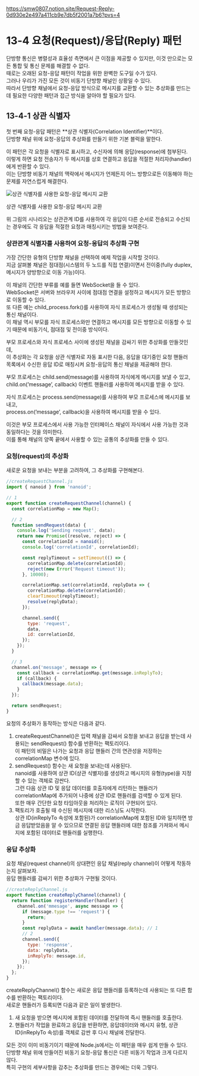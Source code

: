 https://smw0807.notion.site/Request-Reply-0d930e2e497a411cb9e7db5f2001a7b6?pvs=4

# 13-4 요청(Request)/응답(Reply) 패턴

단방향 통신은 병렬성과 효율성 측면에서 큰 이점을 제공할 수 있지만, 이것 만으로는 모든 통합 및 통신 문제를 해결할 수 없다.  
때로는 오래된 요청-응답 패턴이 작업을 위한 완벽한 도구일 수가 있다.  
그러나 우리가 가진 모든 것이 비동기 단방향 채널인 상황일 수 있다.  
따라서 단방향 채널에서 요청-응답 방식으로 메시지를 교환할 수 있는 추상화를 만드는데 필요한 다양한 패턴과 접근 방식을 알아야 할 필요가 있다.

## 13-4-1 상관 식별자

첫 번째 요청-응답 패턴은 **상관 식별자(Correlation Identifier)**이다.  
단방향 채널 위에 요청-응답의 추상화를 만들기 위한 기본 블럭을 말한다.

이 패턴은 각 요청을 식별자로 표시하고, 수신자에 의해 응답(response)에 첨부된다.  
이렇게 하면 요청 전송자가 두 메시지를 상호 연결하고 응답을 적절한 처리자(handler)에게 반환할 수 있다.  
이는 단방향 비동기 채널의 맥락에서 메시지가 언제든지 어느 방향으로든 이동해야 하는 문제를 자연스럽게 해결한다.

![상관 식별자를 사용한 요청-응답 메시지 교환](https://prod-files-secure.s3.us-west-2.amazonaws.com/bc261f43-de91-483d-8946-ac5a65106576/7e813547-0b97-44ef-99fb-d06ea9e2d3fb/Untitled.png)

상관 식별자를 사용한 요청-응답 메시지 교환

위 그림의 시나리오는 상관관계 ID를 사용하여 각 응답이 다른 순서로 전송되고 수신되는 경우에도 각 응답을 적절한 요청과 매칭시키는 방법을 보여준다.

### 상관관계 식별자를 사용하여 요청-응답의 추상화 구현

가장 간단한 유형의 단방향 채널을 선택하여 예제 작업을 시작할 것이다.  
지금 살펴볼 채널은 점대점(시스템의 두 노드를 직접 연결)이면서 전이중(fully duplex, 메시지가 양방향으로 이동 가능)이다.

이 채널의 간단한 부류를 예를 들면 WebSocket을 들 수 있다.  
WebSocket은 서버와 브라우저 사이에 점대점 연결을 설정하고 메시지가 모든 방향으로 이동할 수 있다.  
또 다른 예는 child_process.fork()를 사용하여 자식 프로세스가 생성될 때 생성되는 통신 채널이다.  
이 채널 역시 부모를 자식 프로세스와만 연결하고 메시지를 모든 방향으로 이동할 수 있기 때문에 비동기식, 점대점 및 전이중 방식이다.

부모 프로세스와 자식 프로세스 사이에 생성된 채널을 감싸기 위한 추상화를 만들것인데,  
이 추상화는 각 요청을 상관 식별자로 자동 표시한 다음, 응답을 대기중인 요청 핸들러 목록에서 수신한 응답 ID로 매칭시켜 요청-응답의 통신 채널을 제공해야 한다.

부모 프로세스는 child.send(message)를 사용하여 자식에게 메시지를 보낼 수 있고,  
child.on(’message’, callback) 이벤트 핸들러를 사용하여 메시지를 받을 수 있다.

자식 프로세스는 process.send(message)를 사용하여 부모 프로세스에 메시지를 보내고,  
process.on(’message’, callback)을 사용하여 메시지를 받을 수 있다.

이것은 부모 프로세스에서 사용 가능한 인터페이스 채널이 자식에서 사용 가능한 것과 동일하다는 것을 의미한다.  
이를 통해 채널의 양쪽 끝에서 사용할 수 있는 공통의 추상화를 만들 수 있다.

### 요청(request)의 추상화

새로운 요청을 보내는 부분을 고려하여, 그 추상화를 구현해본다.

```jsx
//createRequestChannel.js
import { nanoid } from 'nanoid';

// 1
export function createRequestChannel(channel) {
  const correlationMap = new Map();

  // 2
  function sendRequest(data) {
    console.log('Sending request', data);
    return new Promise((resolve, reject) => {
      const correlationId = nanoid();
      console.log('correlationId', correlationId);

      const replyTimeout = setTimeout(() => {
        correlationMap.delete(correlationId);
        reject(new Error('Request timeout'));
      }, 10000);

      correlationMap.set(correlationId, replyData => {
        correlationMap.delete(correlationId);
        clearTimeout(replyTimeout);
        resolve(replyData);
      });

      channel.send({
        type: 'request',
        data,
        id: correlationId,
      });
    });
  }

  // 3
  channel.on('message', message => {
    const callback = correlationMap.get(message.inReplyTo);
    if (callback) {
      callback(message.data);
    }
  });

  return sendRequest;
}
```

요청의 추상화가 동작하는 방식은 다음과 같다.

1. createRequestChannel()은 입력 채널을 감싸서 요청을 보내고 응답을 받는데 사용되는 sendRequest() 함수를 반환하는 팩토리이다.  
   이 패턴의 비밀은 나가는 요청과 응답 핸들러 간의 연관성을 저장하는 correlationMap 변수에 있다.
2. sendRequest() 함수는 새 요청을 보내는데 사용된다.  
   nanoid를 사용하여 상관 ID(상관 식별자)를 생성하고 메시지의 유형(type)을 지정할 수 있는 객체로 감싼다.  
   그런 다음 상관 ID 및 응답 데이터를 호출자에게 리턴하는 핸들러가 correlationMap에 추가되어 나중에 상관 ID로 핸들러를 검색할 수 있게 된다.  
   또한 매우 간단한 요청 타임아웃을 처리하는 로직이 구현되어 있다.
3. 팩토리가 호출될 때 수신된 메시지에 대한 리스닝도 시작한다.  
   상관 ID(inReplyTo 속성에 포함된)가 correlationMap에 포함된 ID와 일치하면 방금 응답받았음을 알 수 있으므로 연결된 응답 핸들러에 대한 참조를 가져와서 메시지에 포함된 데이터로 핸들러를 실행한다.

### 응답 추상화

요청 채널(request channel)의 상대편인 응답 채널(reply channel)이 어떻게 작동하는지 살펴보자.  
응답 핸들러를 감싸기 위한 추상화가 구현될 것이다.

```jsx
//createReplyChannel.js
export function createReplyChannel(channel) {
  return function registerHandler(handler) {
    channel.on('mmesage', async message => {
      if (message.type !== 'request') {
        return;
      }
      const replyData = await handler(message.data); // 1
      // 2
      channel.send({
        type: 'response',
        data: replyData,
        inReplyTo: message.id,
      });
    });
  };
}
```

createReplyChannel() 함수는 새로운 응답 핸들러를 등록하는데 사용되는 또 다른 함수를 반환하는 팩토리이다.  
새로운 핸들러가 등록되면 다음과 같은 일이 발생한다.

1. 새 요청을 받으면 메시지에 포함된 데이터를 전달하여 즉시 핸들러를 호출한다.
2. 핸들러가 작업을 완료하고 응답을 반환하면, 응답데이터와 메시지 유형, 상관 ID(inReplyTo 속성)를 객체로 감싼 후 다시 채널에 전달한다.

모든 것이 이미 비동기이기 때문에 Node.js에서는 이 패턴을 매우 쉽게 만들 수 있다.  
단방향 채널 위에 만들어진 비동기 요청-응답 통신은 다른 비동기 작업과 크게 다르지 않다.  
특히 구현의 세부사항을 감추는 추상화를 만드는 경우에는 더욱 그렇다.
